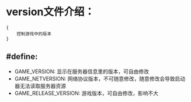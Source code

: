 # version文件介绍：
   
    {
        控制游戏中的版本
    }

## #define:
* GAME_VERSION: 显示在服务器信息里的版本，可自由修改
* GAME_NETVERSION: 网络协议版本，不可随意修改，随意修改会导致启动器无法读取服务器资源
* GAME_RELEASE_VERSION: 游戏版本，可自由修改，影响不大